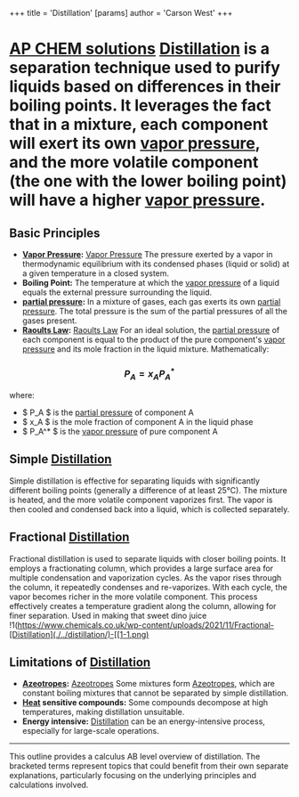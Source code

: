 +++
 title = 'Distillation'
[params]
	author = 'Carson West'
+++
# [AP CHEM solutions](./../ap-chem-solutions/) [Distillation](./../distillation/) is a separation technique used to purify liquids based on differences in their boiling points.  It leverages the fact that in a mixture, each component will exert its own [vapor pressure](./../vapor-pressure/), and the more volatile component (the one with the lower boiling point) will have a higher [vapor pressure](./../vapor-pressure/).

## Basic Principles

* **[Vapor Pressure](./../vapor-pressure/):** [Vapor Pressure](./../vapor-pressure/)  The pressure exerted by a vapor in thermodynamic equilibrium with its condensed phases (liquid or solid) at a given temperature in a closed system.
* **Boiling Point:** The temperature at which the [vapor pressure](./../vapor-pressure/) of a liquid equals the external pressure surrounding the liquid.
* **[partial pressure](./../partial-pressure/):**  In a mixture of gases, each gas exerts its own [partial pressure](./../partial-pressure/).  The total pressure is the sum of the partial pressures of all the gases present.  
* **[Raoults Law](./../raoults-law/):**  [Raoults Law](./../raoults-law/) For an ideal solution, the [partial pressure](./../partial-pressure/) of each component is equal to the product of the pure component's [vapor pressure](./../vapor-pressure/) and its mole fraction in the liquid mixture.  Mathematically:

###  $$ P_A = x_A P_A^* $$  
where:

*  $ P_A $  is the [partial pressure](./../partial-pressure/) of component A
*  $ x_A $  is the mole fraction of component A in the liquid phase
*  $ P_A^* $  is the [vapor pressure](./../vapor-pressure/) of pure component A

## Simple [Distillation](./../distillation/) 
Simple distillation is effective for separating liquids with significantly different boiling points (generally a difference of at least 25°C).  The mixture is heated, and the more volatile component vaporizes first.  The vapor is then cooled and condensed back into a liquid, which is collected separately.

## Fractional [Distillation](./../distillation/) 
Fractional distillation is used to separate liquids with closer boiling points.  It employs a fractionating column, which provides a large surface area for multiple condensation and vaporization cycles. As the vapor rises through the column, it repeatedly condenses and re-vaporizes.  With each cycle, the vapor becomes richer in the more volatile component.  This process effectively creates a temperature gradient along the column, allowing for finer separation. 
Used in making that sweet dino juice
!1(https://www.chemicals.co.uk/wp-content/uploads/2021/11/Fractional-[Distillation](./../distillation/)-[[1-1.png)
## Limitations of [Distillation](./../distillation/) 
* **[Azeotropes](./../azeotropes/):** [Azeotropes](./../azeotropes/) Some mixtures form [Azeotropes](./../azeotropes/), which are constant boiling mixtures that cannot be separated by simple distillation.
* **[Heat](./../heat/) sensitive compounds:**  Some compounds decompose at high temperatures, making distillation unsuitable.
* **Energy intensive:** [Distillation](./../distillation/) can be an energy-intensive process, especially for large-scale operations.


---


This outline provides a calculus AB level overview of distillation.  The bracketed terms represent topics that could benefit from their own separate explanations, particularly focusing on the underlying principles and calculations involved.

